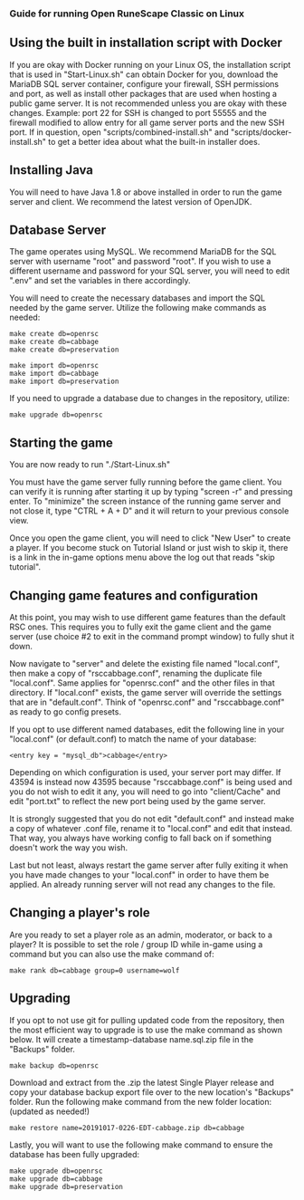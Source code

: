 ### Guide for running Open RuneScape Classic on Linux

## Using the built in installation script with Docker

If you are okay with Docker running on your Linux OS, the installation script that is used in "Start-Linux.sh" can obtain Docker for you, download the MariaDB SQL server container, configure your firewall, SSH permissions and port, as well as install other packages that are used when hosting a public game server. It is not recommended unless you are okay with these changes. Example: port 22 for SSH is changed to port 55555 and the firewall modified to allow entry for all game server ports and the new SSH port. If in question, open "scripts/combined-install.sh" and "scripts/docker-install.sh" to get a better idea about what the built-in installer does.

## Installing Java

You will need to have Java 1.8 or above installed in order to run the game server and client. We recommend the latest version of OpenJDK.

## Database Server

The game operates using MySQL. We recommend MariaDB for the SQL server with username "root" and password "root". If you wish to use a different username and password for your SQL server, you will need to edit ".env" and set the variables in there accordingly.

You will need to create the necessary databases and import the SQL needed by the game server. Utilize the following make commands as needed:
```
make create db=openrsc
make create db=cabbage
make create db=preservation

make import db=openrsc
make import db=cabbage
make import db=preservation
```

If you need to upgrade a database due to changes in the repository, utilize:
```
make upgrade db=openrsc
```

## Starting the game

You are now ready to run "./Start-Linux.sh"

You must have the game server fully running before the game client. You can verify it is running after starting it up by typing "screen -r" and pressing enter. To "minimize" the screen instance of the running game server and not close it, type "CTRL + A + D" and it will return to your previous console view.

Once you open the game client, you will need to click "New User" to create a player. If you become stuck on Tutorial Island or just wish to skip it, there is a link in the in-game options menu above the log out that reads "skip tutorial".

## Changing game features and configuration

At this point, you may wish to use different game features than the default RSC ones. This requires you to fully exit the game client and the game server (use choice #2 to exit in the command prompt window) to fully shut it down.


Now navigate to "server" and delete the existing file named "local.conf", then make a copy of "rsccabbage.conf", renaming the duplicate file "local.conf". Same applies for "openrsc.conf" and the other files in that directory. If "local.conf" exists, the game server will override the settings that are in "default.conf". Think of "openrsc.conf" and "rsccabbage.conf" as ready to go config presets.


If you opt to use different named databases, edit the following line in your "local.conf" (or default.conf) to match the name of your database:
```
<entry key = "mysql_db">cabbage</entry>
```

Depending on which configuration is used, your server port may differ. If 43594 is instead now 43595 because "rsccabbage.conf" is being used and you do not wish to edit it any, you will need to go into "client/Cache" and edit "port.txt" to reflect the new port being used by the game server.

It is strongly suggested that you do not edit "default.conf" and instead make a copy of whatever .conf file, rename it to "local.conf" and edit that instead. That way, you always have working config to fall back on if something doesn't work the way you wish.

Last but not least, always restart the game server after fully exiting it when you have made changes to your "local.conf" in order to have them be applied. An already running server will not read any changes to the file.

## Changing a player's role

Are you ready to set a player role as an admin, moderator, or back to a player? It is possible to set the role / group ID while in-game using a command but you can also use the make command of:
```
make rank db=cabbage group=0 username=wolf
```

## Upgrading

If you opt to not use git for pulling updated code from the repository, then the most efficient way to upgrade is to use the make command as shown below. It will create a timestamp-database name.sql.zip file in the "Backups" folder.
```
make backup db=openrsc
```

Download and extract from the .zip the latest Single Player release and copy your database backup export file over to the new location's "Backups" folder. Run the following make command from the new folder location: (updated as needed!)
```
make restore name=20191017-0226-EDT-cabbage.zip db=cabbage
```
Lastly, you will want to use the following make command to ensure the database has been fully upgraded:
```
make upgrade db=openrsc
make upgrade db=cabbage
make upgrade db=preservation
```

